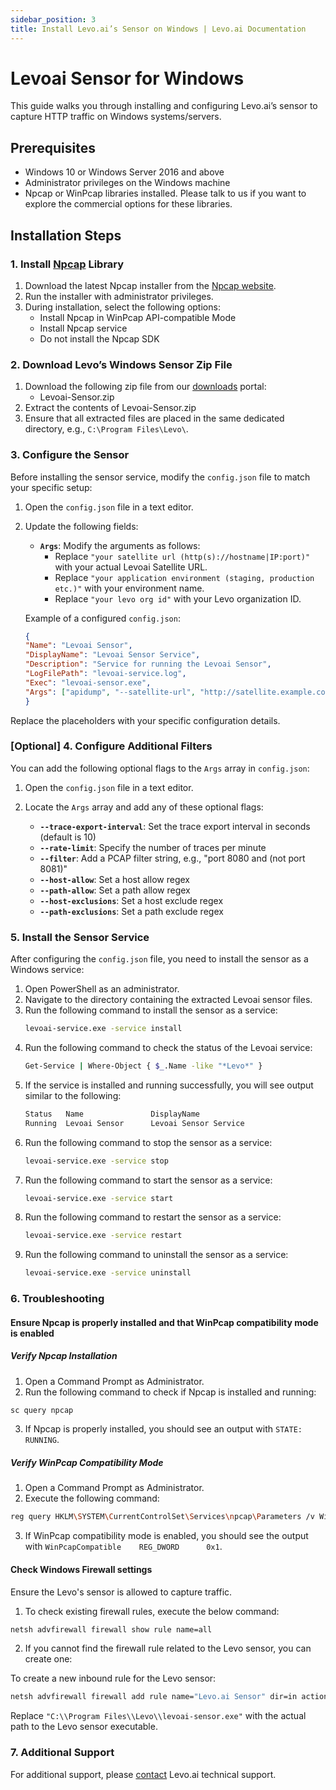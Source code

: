 ```yaml
---
sidebar_position: 3
title: Install Levo.ai’s Sensor on Windows | Levo.ai Documentation
---
```


# Levoai Sensor for Windows

This guide walks you through installing and configuring Levo.ai’s sensor to capture HTTP traffic on Windows systems/servers.

## Prerequisites

- Windows 10 or Windows Server 2016 and above
- Administrator privileges on the Windows machine
- Npcap or WinPcap libraries installed. Please talk to us if you want to explore the commercial options for these libraries.

## Installation Steps

### 1.  Install [Npcap](https://npcap.com/) Library

1. Download the latest Npcap installer from the [Npcap website](https://npcap.com/#download).
2. Run the installer with administrator privileges.
3. During installation, select the following options:
   - Install Npcap in WinPcap API-compatible Mode
   - Install Npcap service
   - Do not install the Npcap SDK

### 2. Download Levo’s Windows Sensor Zip File

1. Download the following zip file from our [downloads](https://github.com/levoai/downloads/tree/main/windows) portal:
    - Levoai-Sensor.zip
2. Extract the contents of Levoai-Sensor.zip
3. Ensure that all extracted files are placed in the same dedicated directory, e.g., `C:\Program Files\Levo\`.

### 3. Configure the Sensor

Before installing the sensor service, modify the `config.json` file to match your specific setup:

1. Open the `config.json` file in a text editor.
2. Update the following fields:

   - **`Args`**: Modify the arguments as follows:
     - Replace `"your satellite url (http(s)://hostname|IP:port)"` with your actual Levoai Satellite URL.
     - Replace `"your application environment (staging, production etc.)"` with your environment name.
     - Replace `"your levo org id"` with your Levo organization ID.

    Example of a configured `config.json`:

    ```json
    {
    "Name": "Levoai Sensor",
    "DisplayName": "Levoai Sensor Service",
    "Description": "Service for running the Levoai Sensor",
    "LogFilePath": "levoai-service.log",
    "Exec": "levoai-sensor.exe",
    "Args": ["apidump", "--satellite-url", "http://satellite.example.com:9999", "--levo-env", "production", "--levoai-org-id", "org-123456"]
    }

Replace the placeholders with your specific configuration details.


### [Optional] 4. Configure Additional Filters

You can add the following optional flags to the `Args` array in `config.json`:

1. Open the `config.json` file in a text editor.
2. Locate the `Args` array and add any of these optional flags:

   - **`--trace-export-interval`**: Set the trace export interval in seconds (default is 10)
   - **`--rate-limit`**: Specify the number of traces per minute
   - **`--filter`**: Add a PCAP filter string, e.g., "port 8080 and (not port 8081)"
   - **`--host-allow`**: Set a host allow regex
   - **`--path-allow`**: Set a path allow regex
   - **`--host-exclusions`**: Set a host exclude regex
   - **`--path-exclusions`**: Set a path exclude regex


### 5. Install the Sensor Service

After configuring the `config.json` file, you need to install the sensor as a Windows service:

1. Open PowerShell as an administrator.
2. Navigate to the directory containing the extracted Levoai sensor files.
3. Run the following command to install the sensor as a service:
    ```bash 
    levoai-service.exe -service install 
4. Run the following command to check the status of the Levoai service:
    ```bash
    Get-Service | Where-Object { $_.Name -like "*Levo*" }
5. If the service is installed and running successfully, you will see output similar to the following:
    ```bash
    Status   Name               DisplayName
    Running  Levoai Sensor      Levoai Sensor Service
6. Run the following command to stop the sensor as a service:
    ```bash 
    levoai-service.exe -service stop
7. Run the following command to start the sensor as a service:
    ```bash 
    levoai-service.exe -service start
8. Run the following command to restart the sensor as a service:
    ```bash 
    levoai-service.exe -service restart
9. Run the following command to uninstall the sensor as a service:
    ```bash 
    levoai-service.exe -service uninstall

### 6. Troubleshooting

#### Ensure Npcap is properly installed and that WinPcap compatibility mode is enabled

##### Verify Npcap Installation

1. Open a Command Prompt as Administrator.
2. Run the following command to check if Npcap is installed and running:
```bash
sc query npcap
```
3. If Npcap is properly installed, you should see an output with `STATE: RUNNING`.

##### Verify WinPcap Compatibility Mode

1. Open a Command Prompt as Administrator.
2. Execute the following command:
```bash
reg query HKLM\SYSTEM\CurrentControlSet\Services\npcap\Parameters /v WinPcapCompatible
```
3. If WinPcap compatibility mode is enabled, you should see the output with `WinPcapCompatible    REG_DWORD      0x1`.

#### Check Windows Firewall settings

Ensure the Levo's sensor is allowed to capture traffic.

1. To check existing firewall rules, execute the below command:
```bash
netsh advfirewall firewall show rule name=all     
```
2. If you cannot find the firewall rule related to the Levo sensor, you can create one:

To create a new inbound rule for the Levo sensor:
```bash
netsh advfirewall firewall add rule name="Levo.ai Sensor" dir=in action=allow program="C:\\Program Files\\Levo\\levoai-sensor.exe" enable=yes 
```
Replace `"C:\\Program Files\\Levo\\levoai-sensor.exe"` with the actual path to the Levo sensor executable.

### 7. Additional Support

For additional support, please [contact](mailto:support@levo.ai) Levo.ai technical support.